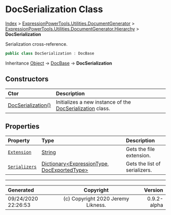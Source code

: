 ﻿# DocSerialization Class

[Index](../index.md) > [ExpressionPowerTools.Utilities.DocumentGenerator](ExpressionPowerTools.Utilities.DocumentGenerator.a.md) > [ExpressionPowerTools.Utilities.DocumentGenerator.Hierarchy](ExpressionPowerTools.Utilities.DocumentGenerator.Hierarchy.n.md) > **DocSerialization**

Serialization cross-reference.

```csharp
public class DocSerialization : DocBase
```

Inheritance [Object](https://docs.microsoft.com/dotnet/api/system.object) → [DocBase](ExpressionPowerTools.Utilities.DocumentGenerator.Hierarchy.DocBase.cs.md) → **DocSerialization**

## Constructors

| Ctor | Description |
| :-- | :-- |
| [DocSerialization()](ExpressionPowerTools.Utilities.DocumentGenerator.Hierarchy.DocSerialization.ctor.md#docserialization) | Initializes a new instance of the [DocSerialization](ExpressionPowerTools.Utilities.DocumentGenerator.Hierarchy.DocSerialization.cs.md) class. |
## Properties

| Property | Type | Description |
| :-- | :-- | :-- |
| [`Extension`](ExpressionPowerTools.Utilities.DocumentGenerator.Hierarchy.DocSerialization.Extension.prop.md) | [String](https://docs.microsoft.com/dotnet/api/system.string) | Gets the file extension. |
| [`Serializers`](ExpressionPowerTools.Utilities.DocumentGenerator.Hierarchy.DocSerialization.Serializers.prop.md) | [Dictionary&lt;ExpressionType, DocExportedType>](https://docs.microsoft.com/dotnet/api/system.collections.generic.dictionary-2) | Gets the list of serializers. |


---

| Generated | Copyright | Version |
| :-- | :-: | --: |
| 09/24/2020 22:26:53 | (c) Copyright 2020 Jeremy Likness. | 0.9.2-alpha |
